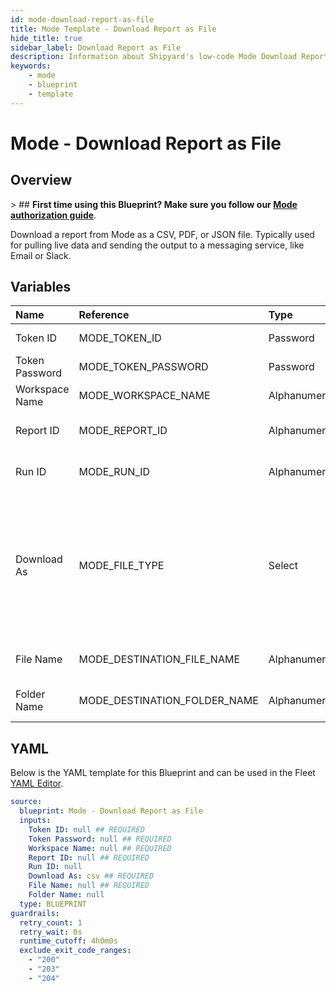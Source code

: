 ```yaml
---
id: mode-download-report-as-file
title: Mode Template - Download Report as File
hide_title: true
sidebar_label: Download Report as File
description: Information about Shipyard's low-code Mode Download Report as File blueprint. Download the contents of a Mode report as a JSON, PDF, or CSV.
keywords:
    - mode
    - blueprint
    - template
---
```


# Mode - Download Report as File

## Overview

&gt; ## **First time using this Blueprint? Make sure you follow our [Mode authorization guide](https://www.shipyardapp.com/docs/blueprint-library/mode/mode-authorization/)**.

Download a report from Mode as a CSV, PDF, or JSON file. Typically used for pulling live data and sending the output to a messaging service, like Email or Slack.



## Variables

| Name | Reference | Type | Required | Default | Options | Description |
|:---|:---|:---|:---|:---|:---|:---|
| Token ID | MODE_TOKEN_ID | Password | :white_check_mark: | - | - | The ID of the Token used to authenticate with Mode. |
| Token Password | MODE_TOKEN_PASSWORD | Password | :white_check_mark: | - | - | The Token Password associated to the Token ID used to authenticate with Mode. |
| Workspace Name | MODE_WORKSPACE_NAME | Alphanumeric | :white_check_mark: | - | - | Typically found in the URL structure as https://app.mode.com/ACCOUNT_NAME/ |
| Report ID | MODE_REPORT_ID | Alphanumeric | :white_check_mark: | - | - | Numeric ID of the report you want to download, typically found at the end of the URL. |
| Run ID | MODE_RUN_ID | Alphanumeric | :heavy_minus_sign: | - | - | The ID of the Run you want to download. If left blank, the most recent successful run for the report will be used. |
| Download As | MODE_FILE_TYPE | Select | :white_check_mark: | `csv` | .csv: `csv`<br></br><br></br>.pdf: `pdf`<br></br><br></br>.json: `json` | File format to download the specified report as. |
| File Name | MODE_DESTINATION_FILE_NAME | Alphanumeric | :white_check_mark: | - | - | File name that will be created for the card being downloaded. Include the extension. |
| Folder Name | MODE_DESTINATION_FOLDER_NAME | Alphanumeric | :heavy_minus_sign: | - | - | Folder where the file will be created. Leave blank to store in the current working directory |


## YAML

Below is the YAML template for this Blueprint and can be used in the Fleet [YAML Editor](../../reference/fleets.md#yaml-editor).

```yaml
source:
  blueprint: Mode - Download Report as File
  inputs:
    Token ID: null ## REQUIRED
    Token Password: null ## REQUIRED
    Workspace Name: null ## REQUIRED
    Report ID: null ## REQUIRED
    Run ID: null 
    Download As: csv ## REQUIRED
    File Name: null ## REQUIRED
    Folder Name: null 
  type: BLUEPRINT
guardrails:
  retry_count: 1
  retry_wait: 0s
  runtime_cutoff: 4h0m0s
  exclude_exit_code_ranges:
    - "200"
    - "203"
    - "204"
```
